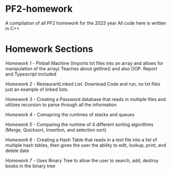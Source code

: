 # PF2-homework
A compilation of all PF2 homework for the 2023 year
All code here is written in C++
# Homework Sections 
*Homework 1* - Pinball Machine (Imports txt files into an array and allows for manipulation of the array) Teaches about getline() and <fstream> also OOP. Report and Typescript included 

*Homework 2* - RestaurantLinked List. Download Code and run, no txt files just an example of linked lists. 

*Homework 3* - Creating a Password database that reads in multiple files and utilizes recursion to parse through all the information 

*Homework 4* - Comapring the runtimes of stacks and queues

*Homework 5* - Comparing the runtime of 4 different sorting algorithms (Merge, Quicksort, Insertion, and selection sort)

*Homework 6* - Creating a Hash Table that reads in a text file into a list of multiple hash tables, then gives the user the ability to edit, lookup, print, and delete data

*Homework 7* - Uses Binary Tree to allow the user to search, add, destroy books in the binary tree
